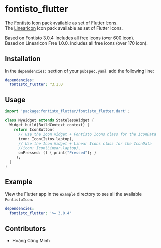 # fontisto_flutter 


The [Fontisto](https://www.fontisto.com/icons) Icon pack available as set of Flutter Icons.  
The [Linearicon](https://linearicons.com/free) Icon pack available as set of Flutter Icons.
   
Based on Fontisto 3.0.4. Includes all free icons (over 600 icon).<br/>
Based on Linearicon Free 1.0.0. Includes all free icons (over 170 icon).  

## Installation

In the `dependencies:` section of your `pubspec.yaml`, add the following line:

```yaml
dependencies:
  fontisto_flutter: ^3.1.0
```

## Usage

```dart
import 'package:fontisto_flutter/fontisto_flutter.dart';

class MyWidget extends StatelessWidget {
  Widget build(BuildContext context) {
    return IconButton(
      // Use the Icon Widget + Fontisto Icons class for the IconData
      icon: Icon(Istos.laptop), 
      // Use the Icon Widget + Linear Icons class for the IconData
      //icon: Icon(Linear.laptop),
      onPressed: () { print("Pressed"); }
     );
  }
}
```

## Example

View the Flutter app in the `example` directory to see all the available `FontistoIcon`.

  
```yaml
dependencies:
  fontisto_flutter: '>= 3.0.4'
```
  
## Contributors
  - Hoàng Công Minh
